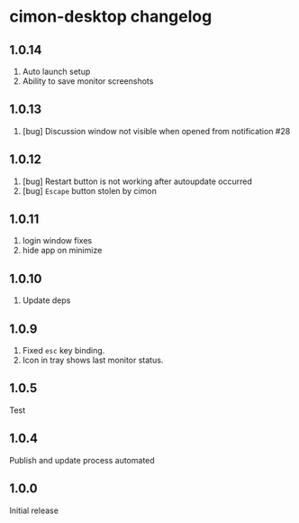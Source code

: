 # cimon-desktop changelog

## 1.0.14
1. Auto launch setup
2. Ability to save monitor screenshots

## 1.0.13
1. [bug]  Discussion window not visible when opened from notification #28

## 1.0.12
1. [bug] Restart button is not working after autoupdate occurred
2. [bug] `Escape` button stolen by cimon

## 1.0.11
1. login window fixes
2. hide app on minimize

## 1.0.10
1. Update deps

## 1.0.9
1. Fixed `esc` key binding.
2. Icon in tray shows last monitor status.

## 1.0.5
Test

## 1.0.4
Publish and update process automated

## 1.0.0
Initial release

